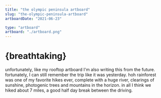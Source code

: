 ```yaml
---
title: "the olympic peninsula artboard"
slug: "the-olympic-peninsula-artboard"
artboardDate: "2021-06-23"

type: "artboard"
artboard: "./artboard.png"
---
```


# {breathtaking}

unfortunately, like my rooftop artboard I'm also writing this from the future. fortunately, I can still remember the trip like it was yesterday. hoh rainforest was one of my favorite hikes ever, complete with a huge river, clearings of sunshine, photogenic trees and mountains in the horizon. in all I think we hiked about 7 miles, a good half day break between the driving.

